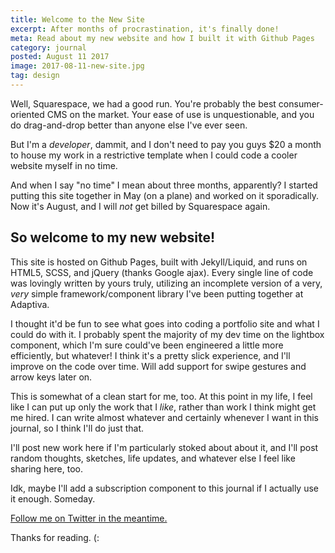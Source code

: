 ```yaml
---
title: Welcome to the New Site
excerpt: After months of procrastination, it's finally done!
meta: Read about my new website and how I built it with Github Pages
category: journal
posted: August 11 2017
image: 2017-08-11-new-site.jpg
tag: design
---
```

Well, Squarespace, we had a good run. You're probably the best consumer-oriented CMS on the market. Your ease of use is unquestionable, and you do drag-and-drop better than anyone else I've ever seen.

But I'm a _developer_, dammit, and I don't need to pay you guys $20 a month to house my work in a restrictive template when I could code a cooler website myself in no time.

And when I say "no time" I mean about three months, apparently? I started putting this site together in May (on a plane) and worked on it sporadically. Now it's August, and I will _not_ get billed by Squarespace again.

## So welcome to my new website!

This site is hosted on Github Pages, built with Jekyll/Liquid, and runs on HTML5, SCSS, and jQuery (thanks Google ajax). Every single line of code was lovingly written by yours truly, utilizing an incomplete version of a very, _very_ simple framework/component library I've been putting together at Adaptiva.

I thought it'd be fun to see what goes into coding a portfolio site and what I could do with it. I probably spent the majority of my dev time on the lightbox component, which I'm sure could've been engineered a little more efficiently, but whatever! I think it's a pretty slick experience, and I'll improve on the code over time. Will add support for swipe gestures and arrow keys later on.

This is somewhat of a clean start for me, too. At this point in my life, I feel like I can put up only the work that I _like_, rather than work I think might get me hired. I can write almost whatever and certainly whenever I want in this journal, so I think I'll do just that.

I'll post new work here if I'm particularly stoked about about it, and I'll post random thoughts, sketches, life updates, and whatever else I feel like sharing here, too.

Idk, maybe I'll add a subscription component to this journal if I actually use it enough. Someday.

<a href="http://twitter.com/jesserogers" target="_blank">Follow me on Twitter in the meantime.</a>

Thanks for reading. (:
